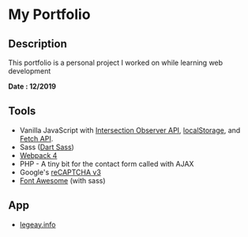 # My Portfolio

## Description

This portfolio is a personal project I worked on while learning web development

**Date : 12/2019**

## Tools

- Vanilla JavaScript with [Intersection Observer API][1], [localStorage][2], and [Fetch API][3].
- Sass ([Dart Sass][4])
- [Webpack 4][5]
- PHP - A tiny bit for the contact form called with AJAX
- Google's [reCAPTCHA v3][6]
- [Font Awesome][9] (with sass)

## App

- [legeay.info][7]

[1]: https://developer.mozilla.org/en-US/docs/Web/API/Intersection_Observer_API
[2]: https://developer.mozilla.org/en-US/docs/Web/API/Window/localStorage
[3]: https://developer.mozilla.org/en-US/docs/Web/API/Fetch_API
[4]: https://sass-lang.com/dart-sass
[5]: https://webpack.js.org/
[6]: https://developers.google.com/recaptcha/docs/v3
[7]: https://legeay.info
[9]: https://fontawesome.com/how-to-use/on-the-web/using-with/sass
